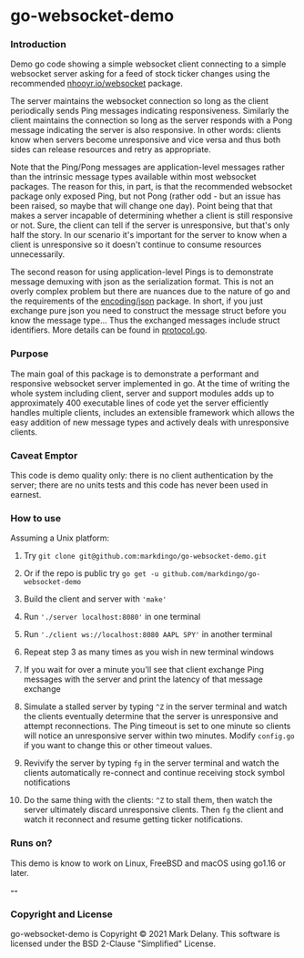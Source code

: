 # go-websocket-demo

### Introduction

Demo go code showing a simple websocket client connecting to a simple websocket server
asking for a feed of stock ticker changes using the recommended
[nhooyr.io/websocket](https://nhooyr.io/websocket) package.

The server maintains the websocket connection so long as the client periodically sends
Ping messages indicating responsiveness. Similarly the client maintains the connection so
long as the server responds with a Pong message indicating the server is also
responsive. In other words: clients know when servers become unresponsive and vice versa
and thus both sides can release resources and retry as appropriate.

Note that the Ping/Pong messages are application-level messages rather than the intrinsic
message types available within most websocket packages. The reason for this, in part, is
that the recommended websocket package only exposed Ping, but not Pong (rather odd - but
an issue has been raised, so maybe that will change one day). Point being that that makes
a server incapable of determining whether a client is still responsive or not. Sure, the
client can tell if the server is unresponsive, but that's only half the story. In our
scenario it's important for the server to know when a client is unresponsive so it doesn't
continue to consume resources unnecessarily.

The second reason for using application-level Pings is to demonstrate message demuxing
with json as the serialization format. This is not an overly complex problem but there are
nuances due to the nature of go and the requirements of the
[encoding/json](https://golang.org/pkg/encoding/json/) package. In short, if you just
exchange pure json you need to construct the message struct before you know the message
type... Thus the exchanged messages include struct identifiers. More details can be found
in [protocol.go](https://github.com/markdingo/go-websocket-demo/blob/main/protocol.go).

### Purpose

The main goal of this package is to demonstrate a performant and responsive websocket
server implemented in go. At the time of writing the whole system including client, server
and support modules adds up to approximately 400 executable lines of code yet the server
efficiently handles multiple clients, includes an extensible framework which allows the
easy addition of new message types and actively deals with unresponsive clients.

### Caveat Emptor

This code is demo quality only: there is no client authentication by the server; there are
no units tests and this code has never been used in earnest.

### How to use

Assuming a Unix platform:

1. Try `git clone git@github.com:markdingo/go-websocket-demo.git`

1. Or if the repo is public try `go get -u github.com/markdingo/go-websocket-demo`

1. Build the client and server with `'make'`

1. Run `'./server localhost:8080'` in one terminal

1. Run `'./client ws://localhost:8080 AAPL SPY'` in another terminal

1. Repeat step 3 as many times as you wish in new terminal windows

1. If you wait for over a minute you'll see that client exchange Ping messages with the server
and print the latency of that message exchange

1. Simulate a stalled server by typing `^Z` in the server terminal and watch the clients
eventually determine that the server is unresponsive and attempt reconnections. The Ping
timeout is set to one minute so clients will notice an unresponsive server within two
minutes. Modify `config.go` if you want to change this or other timeout values.

1. Revivify the server by typing `fg` in the server terminal and watch the clients
automatically re-connect and continue receiving stock symbol notifications

1. Do the same thing with the clients: `^Z` to stall them, then watch the server
ultimately discard unresponsive clients. Then `fg` the client and watch it reconnect
and resume getting ticker notifications.

### Runs on?

This demo is know to work on Linux, FreeBSD and macOS using go1.16 or later.

**--**

### Copyright and License

go-websocket-demo is Copyright :copyright: 2021 Mark Delany. This software is licensed
under the BSD 2-Clause "Simplified" License.
